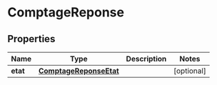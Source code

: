 
# ComptageReponse

## Properties
Name | Type | Description | Notes
------------ | ------------- | ------------- | -------------
**etat** | [**ComptageReponseEtat**](ComptageReponseEtat.md) |  |  [optional]



